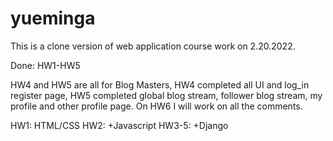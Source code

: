 # yueminga
This is a clone version of web application course work on 2.20.2022.

Done: HW1-HW5

HW4 and HW5 are all for Blog Masters, HW4 completed all UI and log_in register page, HW5 completed global blog stream, follower blog stream, my profile and other profile page. On HW6 I will work on all the comments.



HW1: HTML/CSS
HW2: +Javascript
HW3-5: +Django



